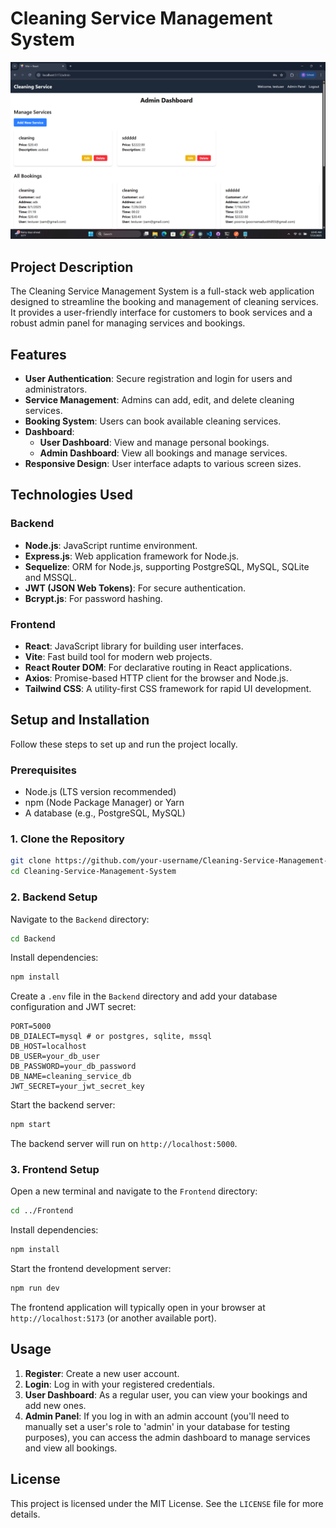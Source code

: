 # Cleaning Service Management System

![Screenshot](./Screenshot%202025-07-13%20104555.png)


## Project Description
The Cleaning Service Management System is a full-stack web application designed to streamline the booking and management of cleaning services. It provides a user-friendly interface for customers to book services and a robust admin panel for managing services and bookings.

## Features
*   **User Authentication**: Secure registration and login for users and administrators.
*   **Service Management**: Admins can add, edit, and delete cleaning services.
*   **Booking System**: Users can book available cleaning services.
*   **Dashboard**:
    *   **User Dashboard**: View and manage personal bookings.
    *   **Admin Dashboard**: View all bookings and manage services.
*   **Responsive Design**: User interface adapts to various screen sizes.

## Technologies Used

### Backend
*   **Node.js**: JavaScript runtime environment.
*   **Express.js**: Web application framework for Node.js.
*   **Sequelize**: ORM for Node.js, supporting PostgreSQL, MySQL, SQLite and MSSQL.
*   **JWT (JSON Web Tokens)**: For secure authentication.
*   **Bcrypt.js**: For password hashing.

### Frontend
*   **React**: JavaScript library for building user interfaces.
*   **Vite**: Fast build tool for modern web projects.
*   **React Router DOM**: For declarative routing in React applications.
*   **Axios**: Promise-based HTTP client for the browser and Node.js.
*   **Tailwind CSS**: A utility-first CSS framework for rapid UI development.

## Setup and Installation

Follow these steps to set up and run the project locally.

### Prerequisites
*   Node.js (LTS version recommended)
*   npm (Node Package Manager) or Yarn
*   A database (e.g., PostgreSQL, MySQL)

### 1. Clone the Repository
```bash
git clone https://github.com/your-username/Cleaning-Service-Management-System.git
cd Cleaning-Service-Management-System
```

### 2. Backend Setup

Navigate to the `Backend` directory:
```bash
cd Backend
```

Install dependencies:
```bash
npm install
```

Create a `.env` file in the `Backend` directory and add your database configuration and JWT secret:
```
PORT=5000
DB_DIALECT=mysql # or postgres, sqlite, mssql
DB_HOST=localhost
DB_USER=your_db_user
DB_PASSWORD=your_db_password
DB_NAME=cleaning_service_db
JWT_SECRET=your_jwt_secret_key
```



Start the backend server:
```bash
npm start
```
The backend server will run on `http://localhost:5000`.

### 3. Frontend Setup

Open a new terminal and navigate to the `Frontend` directory:
```bash
cd ../Frontend
```

Install dependencies:
```bash
npm install
```

Start the frontend development server:
```bash
npm run dev
```
The frontend application will typically open in your browser at `http://localhost:5173` (or another available port).

## Usage
1.  **Register**: Create a new user account.
2.  **Login**: Log in with your registered credentials.
3.  **User Dashboard**: As a regular user, you can view your bookings and add new ones.
4.  **Admin Panel**: If you log in with an admin account (you'll need to manually set a user's role to 'admin' in your database for testing purposes), you can access the admin dashboard to manage services and view all bookings.

## License
This project is licensed under the MIT License. See the `LICENSE` file for more details.

